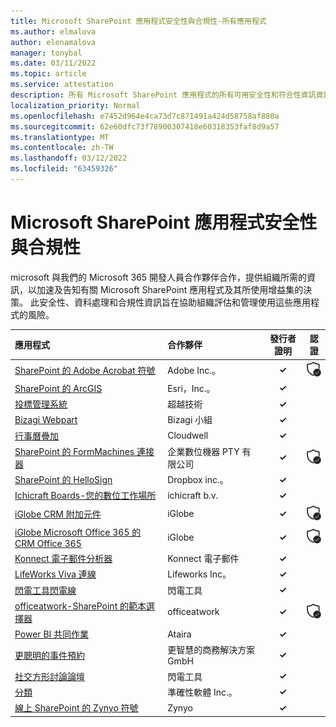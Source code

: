 ```yaml
---
title: Microsoft SharePoint 應用程式安全性與合規性-所有應用程式
ms.author: elmalova
author: elenamalova
manager: tonybal
ms.date: 03/11/2022
ms.topic: article
ms.service: attestation
description: 所有 Microsoft SharePoint 應用程式的所有可用安全性和符合性資訊資訊。
localization_priority: Normal
ms.openlocfilehash: e7452d964e4ca73d7c871491a424d58758af880a
ms.sourcegitcommit: 62e60dfc73f78900307418e60318353faf8d9a57
ms.translationtype: MT
ms.contentlocale: zh-TW
ms.lasthandoff: 03/12/2022
ms.locfileid: "63459326"
---
```

# <a name="microsoft-sharepoint-apps-security-and-compliance"></a>Microsoft SharePoint 應用程式安全性與合規性

microsoft 與我們的 Microsoft 365 開發人員合作夥伴合作，提供組織所需的資訊，以加速及告知有關 Microsoft SharePoint 應用程式及其所使用增益集的決策。 此安全性、資料處理和合規性資訊旨在協助組織評估和管理使用這些應用程式的風險。

| **應用程式** | **合作夥伴** | **發行者證明** | **認證** |
|:--------|:------------|:----------------------:|:-------------:|
| [SharePoint 的 Adobe Acrobat 符號](./adobe-inc-acrobat-sign-for-sharepoint.md) | Adobe Inc.。 | **✓** | <img alt="Certified application badge" src="../media/certified-badge.png" height="25" width="25" /> |
| [SharePoint 的 ArcGIS](./esri-inc-arcgis-for-sharepoint.md) | Esri，Inc.。 | **✓** |  |
| [投標管理系統](./beyond-technologies-bid-management-system.md) | 超越技術 | **✓** |  |
| [Bizagi Webpart](./bizagi-team-webparts.md) | Bizagi 小組 | **✓** |  |
| [行事曆疊加](./cloudwell-calendar-overlay.md) | Cloudwell | **✓** |  |
| [SharePoint 的 FormMachines 連接器](./enterprise-digital-machines-pty-ltd-formmachines-connector-for-sharepoint.md) | 企業數位機器 PTY 有限公司 | **✓** | <img alt="Certified application badge" src="../media/certified-badge.png" height="25" width="25" /> |
| [SharePoint 的 HelloSign](./dropbox-inc-hellosign-for-sharepoint.md) | Dropbox inc.。 | **✓** |  |
| [Ichicraft Boards-您的數位工作場所](./ichicraft-bv-boards-your-digital-workplace.md) | ichicraft b.v. | **✓** |  |
| [iGlobe CRM 附加元件](./iglobe-crm-add-ons.md) | iGlobe | **✓** | <img alt="Certified application badge" src="../media/certified-badge.png" height="25" width="25" /> |
| [iGlobe Microsoft Office 365 的 CRM Office 365](./iglobe-crm-office-365-for-microsoft.md) | iGlobe | **✓** | <img alt="Certified application badge" src="../media/certified-badge.png" height="25" width="25" /> |
| [Konnect 電子郵件分析器](./konnect-email-parser.md) | Konnect 電子郵件 | **✓** |  |
| [LifeWorks Viva 連線](./lifeworks-inc-viva-connections.md) | Lifeworks Inc。 | **✓** |  |
| [閃電工具閃電線](./lightning-tools-conductor.md) | 閃電工具 | **✓** |  |
| [officeatwork-SharePoint 的範本選擇器](./officeatwork-officeatworktemplate-chooser-for-sharepoint.md) | officeatwork | **✓** | <img alt="Certified application badge" src="../media/certified-badge.png" height="25" width="25" /> |
| [Power BI 共同作業](./ataira-power-bi-collaboration.md) | Ataira | **✓** |  |
| [更聰明的事件預約](./smarter-business-solutions-gmbh-event-booking.md) | 更智慧的商務解決方案 GmbH | **✓** |  |
| [社交方形討論論壇](./lightning-tools-social-squared-discussion-forums.md) | 閃電工具 | **✓** |  |
| [分類](./accuracy-software-inc-taxonomy.md) | 準確性軟體 Inc.。 | **✓** |  |
| [線上 SharePoint 的 Zynyo 符號](./zynyo-sign-for-sharepoint-online.md) | Zynyo | **✓** |  |
